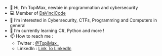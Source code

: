 - 👋 Hi, I’m TopiMax, newbie in programmation and cybersecurity
- 💻 Member of [DaVinciCode](https://https://davincicode.fr/)
- 👀 I’m interested in Cybersecurity, CTFs, Programming and Computers in general
- 🌱 I’m currently learning C#, Python and more !
- 📫 How to reach me :
  - Twitter : [@TopiMax_](https://www.twitter.com/@TopiMax_)
  - LinkedIn : [Link To LinkedIn](https://www.linkedin.com/in/paul-cuchet/)

<!---
TopiMax2/TopiMax2 is a ✨ special ✨ repository because its `README.md` (this file) appears on your GitHub profile.
You can click the Preview link to take a look at your changes.
--->
